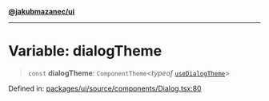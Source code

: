 [**@jakubmazanec/ui**](../README.md)

---

# Variable: dialogTheme

> `const` **dialogTheme**: `ComponentTheme`\<_typeof_
> [`useDialogTheme`](../functions/useDialogTheme.md)\>

Defined in:
[packages/ui/source/components/Dialog.tsx:80](https://github.com/jakubmazanec/tools/blob/66e975ab265618dba82f8e4c56654145b7ba4db7/packages/ui/source/components/Dialog.tsx#L80)
